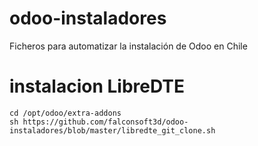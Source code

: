 # odoo-instaladores
Ficheros para automatizar la instalación de Odoo en Chile

# instalacion LibreDTE
```
cd /opt/odoo/extra-addons
sh https://github.com/falconsoft3d/odoo-instaladores/blob/master/libredte_git_clone.sh
```
